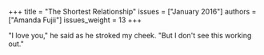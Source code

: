 +++
title = "The Shortest Relationship"
issues = ["January 2016"]
authors = ["Amanda Fujii"]
issues_weight = 13
+++

"I love you," he said as he stroked my cheek. "But I don't see this working out."
